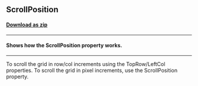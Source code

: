 ## ScrollPosition
#### [Download as zip](https://grapecity.github.io/DownGit/#/home?url=https://github.com/GrapeCity/ComponentOne-WinForms-Samples/tree/master/NetFramework\FlexGrid\VB\ScrollPosition)
____
#### Shows how the ScrollPosition property works.
____
To scroll the grid in row/col increments using the TopRow/LeftCol properties.
To scroll the grid in pixel increments, use the ScrollPosition property.

